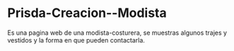 # Prisda-Creacion--Modista
Es una pagina web de una modista-costurera, se muestras algunos trajes y vestidos y la forma en que pueden contactarla.
